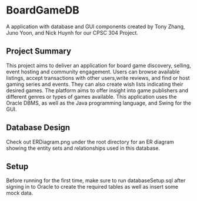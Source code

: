 # BoardGameDB

A application with database and GUI components created by Tony Zhang, Juno Yoon, and Nick Huynh for our CPSC 304 Project.

## Project Summary

This project aims to deliver an application for board game discovery, selling, event hosting and community engagement. Users can browse available listings, accept transactions with other users,write reviews, and find or host gaming series and events. They can also create wish lists indicating their desired games. The platform aims to offer insight into game publishers and different genres or types of games available. This application uses the Oracle DBMS, as well as the
Java programming language, and Swing for the GUI.

## Database Design
Check out ERDiagram.png under the root directory for an ER diagram showing the entity sets and relationships used in this database.

## Setup

Before running for the first time, make sure to run databaseSetup.sql after signing in to Oracle to create the required tables as well as insert some mock data.
